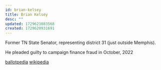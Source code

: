 ```yaml
---
id: brian-kelsey
title: Brian Kelsey
desc: ""
updated: 1729621083568
created: 1729620931691
---
```


Former TN State Senator, representing district 31 (just outside Memphis).

He pleaded guilty to campaign finance fraud in October, 2022

[ballotpedia](https://ballotpedia.org/Brian_Kelsey)
[wikipedia](https://en.wikipedia.org/wiki/Brian_Kelsey)

